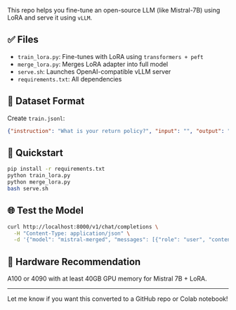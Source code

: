 
This repo helps you fine-tune an open-source LLM (like Mistral-7B) using LoRA and serve it using `vLLM`.

## ✅ Files
- `train_lora.py`: Fine-tunes with LoRA using `transformers + peft`
- `merge_lora.py`: Merges LoRA adapter into full model
- `serve.sh`: Launches OpenAI-compatible vLLM server
- `requirements.txt`: All dependencies

## 🧪 Dataset Format
Create `train.jsonl`:
```json
{"instruction": "What is your return policy?", "input": "", "output": "You can return within 30 days..."}
```

## 🚀 Quickstart
```bash
pip install -r requirements.txt
python train_lora.py
python merge_lora.py
bash serve.sh
```

## 🌐 Test the Model
```bash
curl http://localhost:8000/v1/chat/completions \
  -H "Content-Type: application/json" \
  -d '{"model": "mistral-merged", "messages": [{"role": "user", "content": "Tell me a joke."}]}'
```

## 🔧 Hardware Recommendation
A100 or 4090 with at least 40GB GPU memory for Mistral 7B + LoRA.

---

Let me know if you want this converted to a GitHub repo or Colab notebook!

